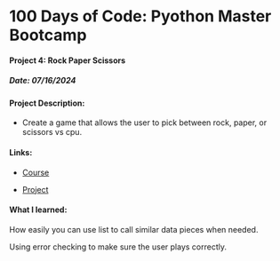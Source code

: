# 100 Days of Code: Pyothon Master Bootcamp

#### Project 4: Rock Paper Scissors
##### Date: 07/16/2024

#### Project Description:
- Create a game that allows the user to pick between rock, paper, or scissors vs cpu.

#### Links:
- [Course](https://www.udemy.com/course/100-days-of-code/)

- [Project](https://www.udemy.com/course/100-days-of-code/learn/lecture/18011807#overview)

#### What I learned:
How easily you can use list to call similar data pieces when needed.

Using error checking to make sure the user plays correctly.